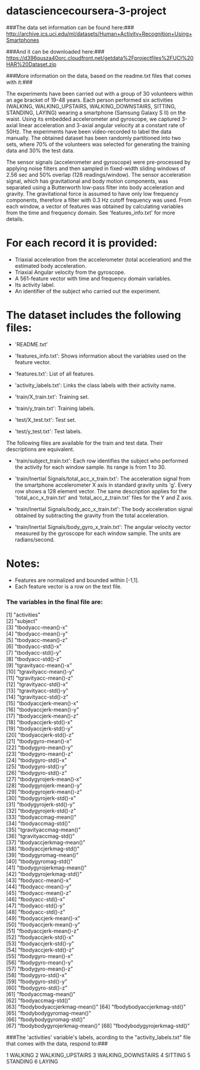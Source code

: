 # datasciencecoursera-3-project
###The data set information can be found here:### http://archive.ics.uci.edu/ml/datasets/Human+Activity+Recognition+Using+Smartphones

###And it can be downloaded here:### https://d396qusza40orc.cloudfront.net/getdata%2Fprojectfiles%2FUCI%20HAR%20Dataset.zip

###More information on the data, based on the readme.txt files that comes with it:###


The experiments have been carried out with a group of 30 volunteers within an age bracket of 19-48 years. Each person performed six activities (WALKING, WALKING_UPSTAIRS, WALKING_DOWNSTAIRS, SITTING, STANDING, LAYING) wearing a smartphone (Samsung Galaxy S II) on the waist. Using its embedded accelerometer and gyroscope, we captured 3-axial linear acceleration and 3-axial angular velocity at a constant rate of 50Hz. The experiments have been video-recorded to label the data manually. The obtained dataset has been randomly partitioned into two sets, where 70% of the volunteers was selected for generating the training data and 30% the test data. 

The sensor signals (accelerometer and gyroscope) were pre-processed by applying noise filters and then sampled in fixed-width sliding windows of 2.56 sec and 50% overlap (128 readings/window). The sensor acceleration signal, which has gravitational and body motion components, was separated using a Butterworth low-pass filter into body acceleration and gravity. The gravitational force is assumed to have only low frequency components, therefore a filter with 0.3 Hz cutoff frequency was used. From each window, a vector of features was obtained by calculating variables from the time and frequency domain. See 'features_info.txt' for more details. 

For each record it is provided:
======================================

- Triaxial acceleration from the accelerometer (total acceleration) and the estimated body acceleration.
- Triaxial Angular velocity from the gyroscope. 
- A 561-feature vector with time and frequency domain variables. 
- Its activity label. 
- An identifier of the subject who carried out the experiment.

The dataset includes the following files:
=========================================

- 'README.txt'

- 'features_info.txt': Shows information about the variables used on the feature vector.

- 'features.txt': List of all features.

- 'activity_labels.txt': Links the class labels with their activity name.

- 'train/X_train.txt': Training set.

- 'train/y_train.txt': Training labels.

- 'test/X_test.txt': Test set.

- 'test/y_test.txt': Test labels.

The following files are available for the train and test data. Their descriptions are equivalent. 

- 'train/subject_train.txt': Each row identifies the subject who performed the activity for each window sample. Its range is from 1 to 30. 

- 'train/Inertial Signals/total_acc_x_train.txt': The acceleration signal from the smartphone accelerometer X axis in standard gravity units 'g'. Every row shows a 128 element vector. The same description applies for the 'total_acc_x_train.txt' and 'total_acc_z_train.txt' files for the Y and Z axis. 

- 'train/Inertial Signals/body_acc_x_train.txt': The body acceleration signal obtained by subtracting the gravity from the total acceleration. 

- 'train/Inertial Signals/body_gyro_x_train.txt': The angular velocity vector measured by the gyroscope for each window sample. The units are radians/second. 

Notes: 
======
- Features are normalized and bounded within [-1,1].
- Each feature vector is a row on the text file.


### The variables in the final file are: ###

 [1] "activities"                 
 [2] "subject"                    
 [3] "tbodyacc-mean()-x"          
 [4] "tbodyacc-mean()-y"          
 [5] "tbodyacc-mean()-z"          
 [6] "tbodyacc-std()-x"           
 [7] "tbodyacc-std()-y"           
 [8] "tbodyacc-std()-z"           
 [9] "tgravityacc-mean()-x"       
[10] "tgravityacc-mean()-y"       
[11] "tgravityacc-mean()-z"       
[12] "tgravityacc-std()-x"        
[13] "tgravityacc-std()-y"        
[14] "tgravityacc-std()-z"        
[15] "tbodyaccjerk-mean()-x"      
[16] "tbodyaccjerk-mean()-y"      
[17] "tbodyaccjerk-mean()-z"      
[18] "tbodyaccjerk-std()-x"       
[19] "tbodyaccjerk-std()-y"       
[20] "tbodyaccjerk-std()-z"       
[21] "tbodygyro-mean()-x"         
[22] "tbodygyro-mean()-y"         
[23] "tbodygyro-mean()-z"         
[24] "tbodygyro-std()-x"          
[25] "tbodygyro-std()-y"          
[26] "tbodygyro-std()-z"          
[27] "tbodygyrojerk-mean()-x"     
[28] "tbodygyrojerk-mean()-y"     
[29] "tbodygyrojerk-mean()-z"     
[30] "tbodygyrojerk-std()-x"      
[31] "tbodygyrojerk-std()-y"      
[32] "tbodygyrojerk-std()-z"      
[33] "tbodyaccmag-mean()"         
[34] "tbodyaccmag-std()"          
[35] "tgravityaccmag-mean()"      
[36] "tgravityaccmag-std()"       
[37] "tbodyaccjerkmag-mean()"     
[38] "tbodyaccjerkmag-std()"      
[39] "tbodygyromag-mean()"        
[40] "tbodygyromag-std()"         
[41] "tbodygyrojerkmag-mean()"    
[42] "tbodygyrojerkmag-std()"     
[43] "fbodyacc-mean()-x"          
[44] "fbodyacc-mean()-y"          
[45] "fbodyacc-mean()-z"          
[46] "fbodyacc-std()-x"           
[47] "fbodyacc-std()-y"           
[48] "fbodyacc-std()-z"           
[49] "fbodyaccjerk-mean()-x"      
[50] "fbodyaccjerk-mean()-y"      
[51] "fbodyaccjerk-mean()-z"      
[52] "fbodyaccjerk-std()-x"       
[53] "fbodyaccjerk-std()-y"       
[54] "fbodyaccjerk-std()-z"       
[55] "fbodygyro-mean()-x"         
[56] "fbodygyro-mean()-y"         
[57] "fbodygyro-mean()-z"         
[58] "fbodygyro-std()-x"          
[59] "fbodygyro-std()-y"          
[60] "fbodygyro-std()-z"          
[61] "fbodyaccmag-mean()"         
[62] "fbodyaccmag-std()"          
[63] "fbodybodyaccjerkmag-mean()" 
[64] "fbodybodyaccjerkmag-std()"  
[65] "fbodybodygyromag-mean()"    
[66] "fbodybodygyromag-std()"     
[67] "fbodybodygyrojerkmag-mean()"
[68] "fbodybodygyrojerkmag-std()"


###The 'activities' variable's labels, acording to the "activity_labels.txt" file that comes with the data, respond to:###

1 WALKING
2 WALKING_UPSTAIRS
3 WALKING_DOWNSTAIRS
4 SITTING
5 STANDING
6 LAYING


